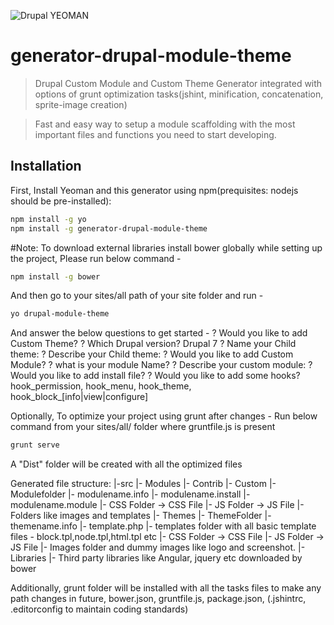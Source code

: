 ![Drupal YEOMAN][drupal-yeomen-image]

# generator-drupal-module-theme
> Drupal Custom Module and Custom Theme Generator integrated with options of grunt optimization tasks(jshint, minification, concatenation, sprite-image creation)

> Fast and easy way to setup a module scaffolding with the most important files and functions you need to start developing.

## Installation

First, Install Yeoman and this generator using npm(prequisites: nodejs should be pre-installed):

```bash
npm install -g yo
npm install -g generator-drupal-module-theme
```

#Note: To download external libraries install bower globally while setting up the project, Please run below command -

```bash
npm install -g bower
```

And then go to your sites/all path of your site folder and run -

```bash
yo drupal-module-theme
```
And answer the below questions to get started -
? Would you like to add Custom Theme? 
? Which Drupal version? Drupal 7
? Name your Child theme:
? Describe your Child theme:
? Would you like to add Custom Module?
? what is your module Name?
? Describe your custom module:
? Would you like to add install file?
? Would you like to add some hooks? hook_permission, hook_menu, hook_theme, hook_block_[info|view|configure]

Optionally, To optimize your project using grunt after changes -
Run below command from your sites/all/ folder where gruntfile.js is present
```bash
grunt serve
```
A "Dist" folder will be created with all the optimized files

Generated file structure:
|-src
   |- Modules
       |- Contrib
       |- Custom
            |- Modulefolder
                  |- modulename.info
                  |- modulename.install
                  |- modulename.module
                  |- CSS Folder -> CSS File
                  |- JS Folder -> JS File
                  |- Folders like images and templates
    |- Themes
       |- ThemeFolder
                  |- themename.info
                  |- template.php
                  |- templates folder with all basic template files - block.tpl,node.tpl,html.tpl etc
                  |- CSS Folder -> CSS File
                  |- JS Folder -> JS File
                  |- Images folder and dummy images like logo and screenshot.
     |- Libraries
         |- Third party libraries like Angular, jquery etc downloaded by bower
         
Additionally, grunt folder will be installed with all the tasks files to make any path changes in future, bower.json, gruntfile.js, package.json, (.jshintrc, .editorconfig to maintain coding standards)   
                

[drupal-yeomen-image]: https://blogpost.pp.ua/sites/default/files/post/images/drupal_yeoman.png
